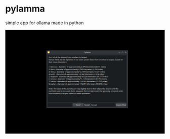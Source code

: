 # pylamma
simple app for ollama made in python

![alt text](https://github.com/4rki0zi/pylamma/blob/main/Screenshot_20240615_161548.png)
